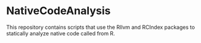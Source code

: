 
# NativeCodeAnalysis

This repository contains scripts that use the Rllvm and RCIndex packages to
statically analyze native code called from R.
